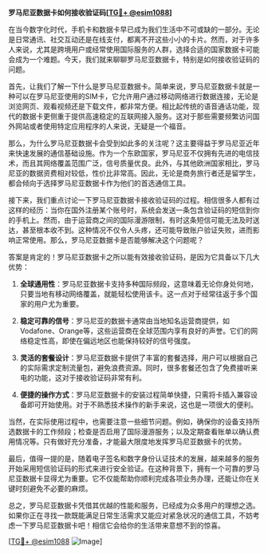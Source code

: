 **罗马尼亚数据卡如何接收验证码[[TG💪+ @esim1088](https://t.me/s/esim1088)]**

在当今数字化时代，手机卡和数据卡早已成为我们生活中不可或缺的一部分。无论是日常通讯、社交互动还是在线支付，都离不开这些小小的卡片。然而，对于许多人来说，尤其是跨境用户或经常使用国际服务的人群，选择合适的国家数据卡可能会成为一个难题。今天，我们就来聊聊罗马尼亚数据卡，特别是如何接收验证码的问题。

首先，让我们了解一下什么是罗马尼亚数据卡。简单来说，罗马尼亚数据卡就是一种可以在罗马尼亚使用的SIM卡，它允许用户通过移动网络进行数据连接，无论是浏览网页、观看视频还是下载文件，都非常方便。相比起传统的语音通话功能，现代的数据卡更侧重于提供高速稳定的互联网接入服务。这对于那些需要频繁访问国外网站或者使用特定应用程序的人来说，无疑是一个福音。

那么，为什么罗马尼亚数据卡会受到如此多的关注呢？这主要得益于罗马尼亚近年来快速发展的通信基础设施。作为一个东欧国家，罗马尼亚不仅拥有先进的电信技术，而且其网络覆盖范围广泛，信号质量优良。此外，与其他欧洲国家相比，罗马尼亚的数据资费相对较低，性价比非常高。因此，无论是商务旅行者还是留学生，都会倾向于选择罗马尼亚数据卡作为他们的首选通信工具。

接下来，我们重点讨论一下罗马尼亚数据卡接收验证码的过程。相信很多人都有过这样的经历：当你在国外注册某个账号时，系统会发送一条包含验证码的短信到你的手机上。然而，由于运营商之间的国际漫游限制，有时这条短信可能无法及时送达，甚至根本收不到。这种情况不仅令人头疼，还可能导致账户验证失败，进而影响正常使用。那么，罗马尼亚数据卡是否能够解决这个问题呢？

答案是肯定的！罗马尼亚数据卡之所以能有效接收验证码，是因为它具备以下几大优势：

1. **全球通用性**：罗马尼亚数据卡支持多种国际频段，这意味着无论你身处何地，只要当地有移动网络覆盖，就能轻松使用该卡。这一点对于经常往返于多个国家的用户尤为重要。

2. **稳定可靠的信号**：罗马尼亚的数据卡通常由当地知名运营商提供，如Vodafone、Orange等，这些运营商在全球范围内享有良好的声誉。它们的网络稳定性高，即使在偏远地区也能保持较好的信号强度。

3. **灵活的套餐设计**：罗马尼亚数据卡提供了丰富的套餐选择，用户可以根据自己的实际需求定制流量包，避免浪费资源。同时，很多套餐还包含了免费接听来电的功能，这对于接收验证码非常有利。

4. **便捷的操作方式**：罗马尼亚数据卡的安装过程简单快捷，只需将卡插入兼容设备即可开始使用。对于不熟悉技术操作的新手来说，这也是一项很大的便利。

当然，在实际使用过程中，也需要注意一些细节问题。例如，确保你的设备支持所选数据卡的工作频段；检查是否启用了国际漫游服务；以及定期查看账单以确认费用情况等。只有做好充分准备，才能最大限度地发挥罗马尼亚数据卡的优势。

最后，值得一提的是，随着电子签名和数字身份认证技术的发展，越来越多的服务开始采用短信验证码的形式来进行安全验证。在这种背景下，拥有一个可靠的罗马尼亚数据卡显得尤为重要。它不仅能帮助你顺利完成各项业务办理，还能让你在关键时刻避免不必要的麻烦。

总之，罗马尼亚数据卡凭借其优越的性能和服务，已经成为众多用户的理想之选。如果你正在寻找一款既能满足日常生活需求又能应对紧急状况的通信工具，不妨考虑一下罗马尼亚数据卡吧！相信它会给你的生活带来意想不到的惊喜。

[[TG💪+ @esim1088](https://t.me/s/esim1088) ![Image](https://i.postimg.cc/4NQfJmqS/Snipaste-2025-05-13-00-14-12.png)]